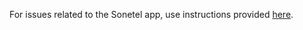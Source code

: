 For issues related to the Sonetel app, use instructions provided [here](http://www.sonetel.com/site/pmwiki.php?n=Support.Support).